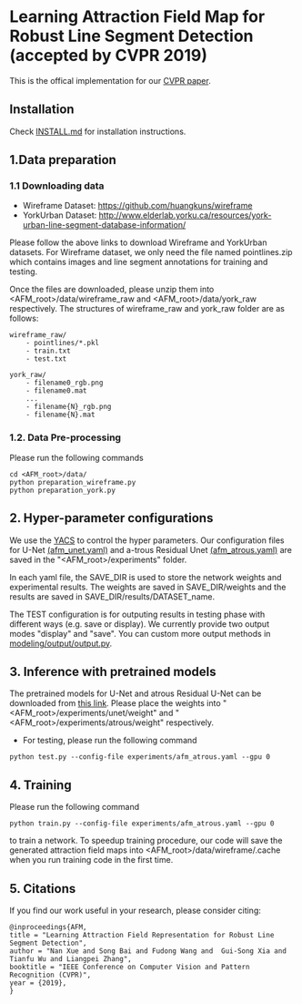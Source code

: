 # Learning Attraction Field Map for Robust Line Segment Detection (accepted by CVPR 2019)

This is the offical implementation for our [CVPR paper](https://arxiv.org/abs/1812.02122).


## Installation
Check [INSTALL.md](INSTALL.md) for installation instructions.


## 1.Data preparation
### 1.1 Downloading data
- Wireframe Dataset: https://github.com/huangkuns/wireframe
- YorkUrban Dataset: http://www.elderlab.yorku.ca/resources/york-urban-line-segment-database-information/

Please follow the above links to download Wireframe and YorkUrban datasets. For Wireframe dataset, we only need the file named pointlines.zip which contains images and line segment annotations for training and testing. 

Once the files are downloaded, please unzip them into <AFM_root>/data/wireframe_raw and <AFM_root>/data/york_raw  respectively. The structures of wireframe_raw and york_raw folder are as follows:
```
wireframe_raw/
    - pointlines/*.pkl
    - train.txt
    - test.txt

york_raw/
    - filename0_rgb.png
    - filename0.mat
    ...
    - filename{N}_rgb.png
    - filename{N}.mat
```

### 1.2. Data Pre-processing
Please run the following commands
```
cd <AFM_root>/data/
python preparation_wireframe.py
python preparation_york.py
```

## 2. Hyper-parameter configurations
We use the [YACS](https://github.com/rbgirshick/yacs) to control the hyper parameters. Our configuration files for U-Net [(afm_unet.yaml)](experiments/afm_unet.yaml) and a-trous Residual Unet [(afm_atrous.yaml)](experiments/afm_atrous.yaml) are saved in the "<AFM_root>/experiments" folder.

In each yaml file, the SAVE_DIR is used to store the network weights and experimental results. The weights are saved in SAVE_DIR/weights and the results are saved in SAVE_DIR/results/DATASET_name.

The TEST configuration is for outputing results in testing phase with different ways (e.g. save or display). We currently provide two output modes "display" and "save". 
You can custom more output methods in [modeling/output/output.py](modeling/output/output.py). 

## 3. Inference with pretrained models
The pretrained models for U-Net and atrous Residual U-Net can be downloaded from [this link](https://drive.google.com/file/d/1AnLWs91vQdsJm6jJhB7MAvbIIQc0hJL2/view?usp=sharing). Please place the weights into "<AFM_root>/experiments/unet/weight" and "<AFM_root>/experiments/atrous/weight" respectively. 

- For testing, please run the following command

```
python test.py --config-file experiments/afm_atrous.yaml --gpu 0
```


## 4. Training
Please run the following command 
```
python train.py --config-file experiments/afm_atrous.yaml --gpu 0
```
to train a network. To speedup training procedure, our code will save the generated attraction field maps into <AFM_root>/data/wireframe/.cache when you run training code in the first time.


## 5. Citations
If you find our work useful in your research, please consider citing:
```
@inproceedings{AFM,
title = "Learning Attraction Field Representation for Robust Line Segment Detection",
author = "Nan Xue and Song Bai and Fudong Wang and  Gui-Song Xia and Tianfu Wu and Liangpei Zhang",
booktitle = "IEEE Conference on Computer Vision and Pattern Recognition (CVPR)",
year = {2019},
}
```
